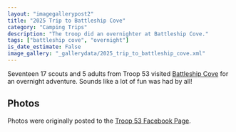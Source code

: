 ```yaml
---
layout: "imagegallerypost2"
title: "2025 Trip to Battleship Cove"
category: "Camping Trips"
description: "The troop did an overnighter at Battleship Cove."
tags: ["battleship cove", "overnight"]
is_date_estimate: False
image_gallery: "_gallerydata/2025_trip_to_battleship_cove.xml"
---
```


Seventeen 17 scouts and 5 adults from Troop 53 visited [Battleship Cove](https://en.wikipedia.org/wiki/Battleship_Cove) for an overnight adventure. Sounds like a lot of fun was had by all!

## Photos

Photos were originally posted to the [Troop 53 Facebook Page](https://www.facebook.com/photo.php?fbid=535447659587601&set=pb.100093671139823.-2207520000&type=3).
